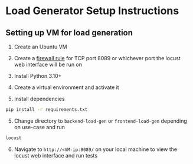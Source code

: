 # Load Generator Setup Instructions

## Setting up VM for load generation

1. Create an Ubuntu VM

2. Create a [firewall rule](https://console.cloud.google.com/net-security/firewall-manager/firewall-policies) for TCP port 8089 or whichever port the locust web interface will be run on

3. Install Python 3.10+

4. Create a virtual environment and activate it

5. Install dependencies

```bash
pip install -r requirements.txt
```

5. Change directory to `backend-load-gen` or `frontend-load-gen` depending on use-case and run

```bash
locust
```

6. Navigate to `http://<VM-ip:8089/` on your local machine to view the locust web interface and run tests
